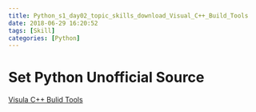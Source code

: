 ```yaml
---
title: Python_s1_day02_topic_skills_download_Visual_C++_Build_Tools
date: 2018-06-29 16:20:52
tags: [Skill]
categories: [Python]
---
```

# Set Python Unofficial Source
[Visula C++ Bulid Tools](http://p659fi1z8.bkt.clouddn.com/MicrosoftVCTools2017.rar)



